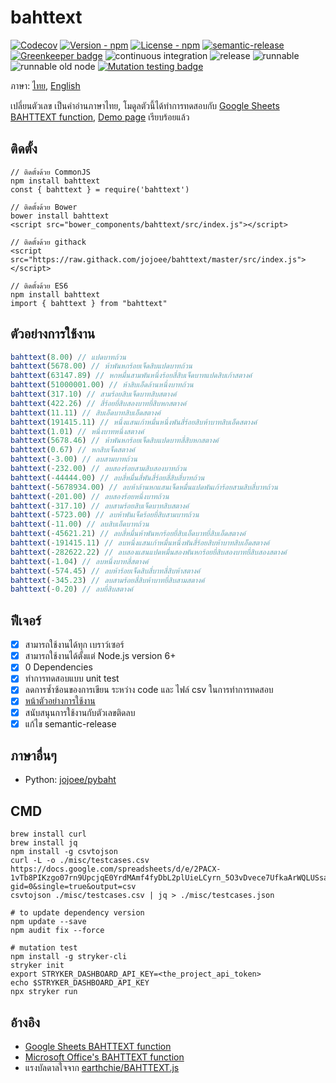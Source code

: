 # bahttext

[![Codecov](https://img.shields.io/codecov/c/github/jojoee/bahttext.svg)](https://codecov.io/github/jojoee/bahttext)
[![Version - npm](https://img.shields.io/npm/v/bahttext.svg)](https://www.npmjs.com/package/bahttext)
[![License - npm](https://img.shields.io/npm/l/bahttext.svg)](http://opensource.org/licenses/MIT)
[![semantic-release](https://img.shields.io/badge/%20%20%F0%9F%93%A6%F0%9F%9A%80-semantic--release-e10079.svg?style=flat-square)](https://github.com/semantic-release/semantic-release) [![Greenkeeper badge](https://badges.greenkeeper.io/jojoee/bahttext.svg)](https://greenkeeper.io/)
![continuous integration](https://github.com/jojoee/bahttext/workflows/continuous%20integration/badge.svg?branch=master)
![release](https://github.com/jojoee/bahttext/workflows/release/badge.svg?branch=master)
![runnable](https://github.com/jojoee/bahttext/workflows/runnable/badge.svg?branch=master)
![runnable old node](https://github.com/jojoee/bahttext/workflows/runnable%20old%20node/badge.svg?branch=master)
[![Mutation testing badge](https://img.shields.io/endpoint?style=flat&url=https%3A%2F%2Fbadge-api.stryker-mutator.io%2Fgithub.com%2Fjojoee%2Fbahttext%2Fmaster)](https://dashboard.stryker-mutator.io/reports/github.com/jojoee/bahttext/master)

ภาษา: [ไทย](https://github.com/jojoee/bahttext/blob/master/README.md), [English](https://github.com/jojoee/bahttext/blob/master/README-en.md)

เปลี่ยนตัวเลข เป็นคำอ่านภาษาไทย, โมดูลตัวนี้ได้ทำการทดสอบกับ [Google Sheets BAHTTEXT function](https://support.google.com/docs/answer/9982303?hl=en), [Demo page](https://jojoee.github.io/bahttext/) เรียบร้อยแล้ว

## ติดตั้ง

```
// ติดตั้งด้วย CommonJS
npm install bahttext
const { bahttext } = require('bahttext')

// ติดตั้งด้วย Bower
bower install bahttext
<script src="bower_components/bahttext/src/index.js"></script>

// ติดตั้งด้วย githack
<script src="https://raw.githack.com/jojoee/bahttext/master/src/index.js"></script>

// ติดตั้งด้วย ES6
npm install bahttext
import { bahttext } from "bahttext"
```

## ตัวอย่างการใช้งาน

```javascript
bahttext(8.00) // แปดบาทถ้วน
bahttext(5678.00) // ห้าพันหกร้อยเจ็ดสิบแปดบาทถ้วน
bahttext(63147.89) // หกหมื่นสามพันหนึ่งร้อยสี่สิบเจ็ดบาทแปดสิบเก้าสตางค์
bahttext(51000001.00) // ห้าสิบเอ็ดล้านหนึ่งบาทถ้วน
bahttext(317.10) // สามร้อยสิบเจ็ดบาทสิบสตางค์
bahttext(422.26) // สี่ร้อยยี่สิบสองบาทยี่สิบหกสตางค์
bahttext(11.11) // สิบเอ็ดบาทสิบเอ็ดสตางค์
bahttext(191415.11) // หนึ่งแสนเก้าหมื่นหนึ่งพันสี่ร้อยสิบห้าบาทสิบเอ็ดสตางค์
bahttext(1.01) // หนึ่งบาทหนึ่งสตางค์
bahttext(5678.46) // ห้าพันหกร้อยเจ็ดสิบแปดบาทสี่สิบหกสตางค์
bahttext(0.67) // หกสิบเจ็ดสตางค์
bahttext(-3.00) // ลบสามบาทถ้วน
bahttext(-232.00) // ลบสองร้อยสามสิบสองบาทถ้วน
bahttext(-44444.00) // ลบสี่หมื่นสี่พันสี่ร้อยสี่สิบสี่บาทถ้วน
bahttext(-5678934.00) // ลบห้าล้านหกแสนเจ็ดหมื่นแปดพันเก้าร้อยสามสิบสี่บาทถ้วน
bahttext(-201.00) // ลบสองร้อยหนึ่งบาทถ้วน
bahttext(-317.10) // ลบสามร้อยสิบเจ็ดบาทสิบสตางค์
bahttext(-5723.00) // ลบห้าพันเจ็ดร้อยยี่สิบสามบาทถ้วน
bahttext(-11.00) // ลบสิบเอ็ดบาทถ้วน
bahttext(-45621.21) // ลบสี่หมื่นห้าพันหกร้อยยี่สิบเอ็ดบาทยี่สิบเอ็ดสตางค์
bahttext(-191415.11) // ลบหนึ่งแสนเก้าหมื่นหนึ่งพันสี่ร้อยสิบห้าบาทสิบเอ็ดสตางค์
bahttext(-282622.22) // ลบสองแสนแปดหมื่นสองพันหกร้อยยี่สิบสองบาทยี่สิบสองสตางค์
bahttext(-1.04) // ลบหนึ่งบาทสี่สตางค์
bahttext(-574.45) // ลบห้าร้อยเจ็ดสิบสี่บาทสี่สิบห้าสตางค์
bahttext(-345.23) // ลบสามร้อยสี่สิบห้าบาทยี่สิบสามสตางค์
bahttext(-0.20) // ลบยี่สิบสตางค์
```

## ฟีเจอร์
- [x] สามารถใช้งานได้ทุก เบราว์เซอร์
- [x] สามารถใช้งานได้ตั้งแต่ Node.js version 6+
- [x] 0 Dependencies
- [x] ทำการทดสอบแบบ unit test
- [x] ลดการซ้ำซ้อนของการเขียน ระหว่าง code และ ไฟล์ csv ในการทำการทดสอบ
- [x] [หน้าตัวอย่างการใช้งาน](https://jojoee.github.io/bahttext/)
- [x] สนับสนุนการใช้งานกับตัวเลขติดลบ
- [x] แก้ไข semantic-release

## ภาษาอื่นๆ
- Python: [jojoee/pybaht](https://github.com/jojoee/pybaht)

## CMD

```
brew install curl
brew install jq
npm install -g csvtojson
curl -L -o ./misc/testcases.csv https://docs.google.com/spreadsheets/d/e/2PACX-1vTb8PIKzgo07rn9UpcjqE0YrdMAmf4fyDbL2plUieLCyrn_5O3vDvece7UfkaArWQLUSsaw92jVpY_z/pub?gid=0&single=true&output=csv
csvtojson ./misc/testcases.csv | jq > ./misc/testcases.json

# to update dependency version
npm update --save
npm audit fix --force

# mutation test
npm install -g stryker-cli
stryker init
export STRYKER_DASHBOARD_API_KEY=<the_project_api_token>
echo $STRYKER_DASHBOARD_API_KEY
npx stryker run
```

## อ้างอิง
- [Google Sheets BAHTTEXT function](https://support.google.com/docs/answer/9982303?hl=en)
- [Microsoft Office's BAHTTEXT function](https://support.office.com/en-us/article/BAHTTEXT-function-5ba4d0b4-abd3-4325-8d22-7a92d59aab9c)
- แรงบัลดาลใจจาก [earthchie/BAHTTEXT.js](https://github.com/earthchie/BAHTTEXT.js)
